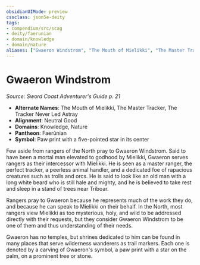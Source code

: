 ```yaml
---
obsidianUIMode: preview
cssclass: json5e-deity
tags:
- compendium/src/scag
- deity/faerunian
- domain/knowledge
- domain/nature
aliases: ["Gwaeron Windstrom", "The Mouth of Mielikki", "The Master Tracker", "The Tracker Never Led Astray"]
---
```

# Gwaeron Windstrom
*Source: Sword Coast Adventurer's Guide p. 21* 

- **Alternate Names**: The Mouth of Mielikki, The Master Tracker, The Tracker Never Led Astray
- **Alignment**: Neutral Good
- **Domains**: Knowledge, Nature
- **Pantheon**: Faerûnian
- **Symbol**: Paw print with a five-pointed star in its center

Few aside from rangers of the North pray to Gwaeron Windstrom. Said to have been a mortal man elevated to godhood by Mielikki, Gwaeron serves rangers as their intercessor with Mielikki. He is seen as a master ranger, the perfect tracker, a peerless animal handler, and a dedicated foe of rapacious creatures such as trolls and orcs. He is said to look like an old man with a long white beard who is still hale and mighty, and he is believed to take rest and sleep in a stand of trees near Triboar.

Rangers pray to Gwaeron because he represents much of the work they do, and because he can speak to Mielikki on their behalf. In the North, most rangers view Mielikki as too mysterious, holy, and wild to be addressed directly with their requests, but they consider Gwaeron Windstrom to be one of them and thus understanding of their needs.

Gwaeron has no temples, but shrines dedicated to him can be found in many places that serve wilderness wanderers as trail markers. Each one is denoted by a carving of Gwaeron's symbol, a paw print with a star on the palm, on a prominent tree or stone.